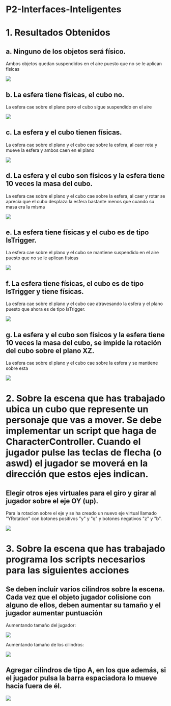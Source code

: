 # P2-Interfaces-Inteligentes

# 1. Resultados Obtenidos

## a. Ninguno de los objetos será físico.

Ambos objetos quedan suspendidos en el aire puesto que no se le aplican fisicas

  ![](https://github.com/alu0101350158/P2-Interfaces-Inteligentes/blob/main/media/1-a.PNG)

## b. La esfera tiene físicas, el cubo no.

La esfera cae sobre el plano pero el cubo sigue suspendido en el aire

  ![](https://github.com/alu0101350158/P2-Interfaces-Inteligentes/blob/main/media/1-b%20(online-video-cutter.com).gif)

## c. La esfera y el cubo tienen físicas.

La esfera cae sobre el plano y el cubo cae sobre la esfera, al caer rota y mueve la esfera y ambos caen en el plano

  ![](https://github.com/alu0101350158/P2-Interfaces-Inteligentes/blob/main/media/1-c%20(online-video-cutter.com).gif)

## d. La esfera y el cubo son físicos y la esfera tiene 10 veces la masa del cubo.

La esfera cae sobre el plano y el cubo cae sobre la esfera, al caer y rotar se aprecia que el cubo desplaza la esfera bastante menos que cuando su masa era la misma

  ![](https://github.com/alu0101350158/P2-Interfaces-Inteligentes/blob/main/media/1-d%20(online-video-cutter.com).gif)

## e. La esfera tiene físicas y el cubo es de tipo IsTrigger.

La esfera cae sobre el plano y el cubo se mantiene suspendido en el aire puesto que no se le aplican fisicas

  ![](https://github.com/alu0101350158/P2-Interfaces-Inteligentes/blob/main/media/1-e%20(online-video-cutter.com).gif)

## f. La esfera tiene físicas, el cubo es de tipo IsTrigger y tiene físicas.

La esfera cae sobre el plano y el cubo cae atravesando la esfera y el plano puesto que ahora es de tipo IsTrigger.

  ![](https://github.com/alu0101350158/P2-Interfaces-Inteligentes/blob/main/media/1-f%20(online-video-cutter.com).gif)

## g. La esfera y el cubo son físicos y la esfera tiene 10 veces la masa del cubo, se impide la rotación del cubo sobre el plano XZ.

La esfera cae sobre el plano y el cubo cae sobre la esfera y se mantiene sobre esta

  ![](https://github.com/alu0101350158/P2-Interfaces-Inteligentes/blob/main/media/1-g%20(online-video-cutter.com).gif)
  
  
# 2. Sobre la escena que has trabajado ubica un cubo que represente un personaje que vas a mover. Se debe implementar un script que haga de CharacterController. Cuando el jugador pulse las teclas de flecha (o aswd) el jugador se moverá en la dirección que estos ejes indican.

## Elegir otros ejes virtuales para el giro y girar al jugador sobre el eje OY (up).

Para la rotacion sobre el eje y se ha creado un nuevo eje virtual llamado "YRotation" con botones positivos "y" y "q" y botones negativos "z" y "b".

![](https://github.com/alu0101350158/P2-Interfaces-Inteligentes/blob/main/media/2.gif)

# 3. Sobre la escena que has trabajado programa los scripts necesarios para las siguientes acciones

## Se deben incluir varios cilindros sobre la escena. Cada vez que el objeto jugador colisione con alguno de ellos, deben aumentar su tamaño y el jugador aumentar puntuación

Aumentando tamaño del jugador:

![](https://github.com/alu0101350158/P2-Interfaces-Inteligentes/blob/main/media/3-1.gif)

Aumentando tamaño de los cilindros:

![](https://github.com/alu0101350158/P2-Interfaces-Inteligentes/blob/main/media/3-1-b.gif)

## Agregar cilindros de tipo A, en los que además, si el jugador pulsa la barra espaciadora lo mueve hacia fuera de él.

![](https://github.com/alu0101350158/P2-Interfaces-Inteligentes/blob/main/media/3-2-b.gif)
